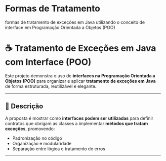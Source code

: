 # Formas de Tratamento
formas de tratamento de exceções em Java utilizando o conceito de interface em Programação Orientada a Objetos (POO)
# ☕ Tratamento de Exceções em Java com Interface (POO)

Este projeto demonstra o uso de **interfaces na Programação Orientada a Objetos (POO)** para organizar e aplicar **tratamento de exceções em Java** de forma estruturada, reutilizável e elegante.

---

## 🧠 Descrição

A proposta é mostrar como **interfaces podem ser utilizadas** para definir contratos que obrigam as classes a implementar **métodos que tratam exceções**, promovendo:

- Padronização no código
- Organização e modularidade
- Separação entre lógica e tratamento de erros

---

